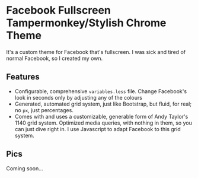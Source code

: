 # Facebook Fullscreen Tampermonkey/Stylish Chrome Theme
It's a custom theme for Facebook that's fullscreen.  I was sick and tired of normal Facebook, so I created my own.

## Features
* Configurable, comprehensive ``variables.less`` file.  Change Facebook's look in seconds only by adjusting any of the
colours
* Generated, automated grid system, just like Bootstrap, but fluid, for real; no ``px``, just percentages.
* Comes with and uses a customizable, generable form of Andy Taylor's 1140 grid system.  Optimized media queries,
with nothing in them, so you can just dive right in.  I use Javascript to adapt Facebook to this grid system.

## Pics

Coming soon...
